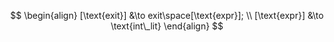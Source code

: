 $$
\begin{align}
	[\text{exit}] &\to exit\space[\text{expr}];
	\\
	[\text{expr}] &\to \text{int\_lit}
\end{align}
$$
